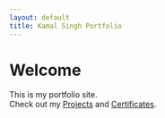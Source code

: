 ```yaml
---
layout: default
title: Kamal Singh Portfolio
---
```

# Welcome

This is my portfolio site.  
Check out my [Projects](/projects) and [Certificates](/certificates).